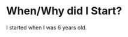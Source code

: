 <!DOCTYPE HTML>
<html>
  <head>
   <title>My Basketball Journey</title>
  </head>
  <h1>When/Why did I Start?</h1>
  <p>I started when I was 6 years old.</p>
</html>
